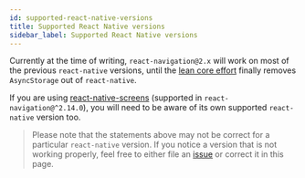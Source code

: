```yaml
---
id: supported-react-native-versions
title: Supported React Native versions
sidebar_label: Supported React Native versions
---
```


Currently at the time of writing, `react-navigation@2.x` will work on most of the previous `react-native` versions, until the [lean core effort](https://github.com/facebook/react-native/issues/23313) finally removes `AsyncStorage` out of `react-native`.

If you are using [react-native-screens](react-native-screens.md) (supported in `react-navigation@^2.14.0`), you will need to be aware of its own supported `react-native` version too.

> Please note that the statements above may not be correct for a particular `react-native` version. If you notice a version that is not working properly, feel free to either file an [issue](https://github.com/react-navigation/react-navigation.github.io/issues/new) or correct it in this page.
